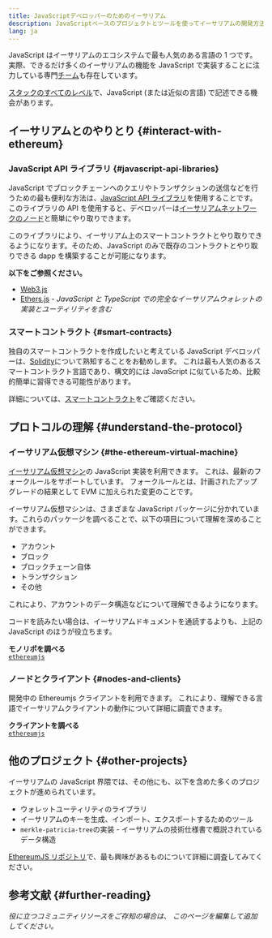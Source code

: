 ```yaml
---
title: JavaScriptデベロッパーのためのイーサリアム
description: JavaScriptベースのプロジェクトとツールを使ってイーサリアムの開発方法を学ぶ
lang: ja
---
```


JavaScript はイーサリアムのエコシステムで最も人気のある言語の 1 つです。 実際、できるだけ多くのイーサリアムの機能を JavaScript で実装することに注力している専門[チーム](https://github.com/ethereumjs)も存在しています。

[スタックのすべてのレベル](/developers/docs/ethereum-stack/)で、JavaScript (または近似の言語) で記述できる機会があります。

## イーサリアムとのやりとり {#interact-with-ethereum}

### JavaScript API ライブラリ {#javascript-api-libraries}

JavaScript でブロックチェーンへのクエリやトランザクションの送信などを行うための最も便利な方法は、[JavaScript API ライブラリ](/developers/docs/apis/javascript/)を使用することです。 このライブラリの API を使用すると、デベロッパーは[イーサリアムネットワークのノード](/developers/docs/nodes-and-clients/)と簡単にやり取りできます。

このライブラリにより、イーサリアム上のスマートコントラクトとやり取りできるようになります。そのため、JavaScript のみで既存のコントラクトとやり取りできる dapp を構築することが可能になります。

**以下をご参照ください。**

- [Web3.js](https://web3js.readthedocs.io/)
- [Ethers.js](https://docs.ethers.io/) - _JavaScript と TypeScript での完全なイーサリアムウォレットの実装とユーティリティを含む_

### スマートコントラクト {#smart-contracts}

独自のスマートコントラクトを作成したいと考えている JavaScript デベロッパーは、[Solidity](https://solidity.readthedocs.io)について熟知することをお勧めします。 これは最も人気のあるスマートコントラクト言語であり、構文的には JavaScript に似ているため、比較的簡単に習得できる可能性があります。

詳細については、[スマートコントラクト](/developers/docs/smart-contracts/)をご確認ください。

## プロトコルの理解 {#understand-the-protocol}

### イーサリアム仮想マシン {#the-ethereum-virtual-machine}

[イーサリアム仮想マシン](/developers/docs/evm/)の JavaScript 実装を利用できます。 これは、最新のフォークルールをサポートしています。 フォークルールとは、計画されたアップグレードの結果として EVM に加えられた変更のことです。

イーサリアム仮想マシンは、さまざまな JavaScript パッケージに分かれています。これらのパッケージを調べることで、以下の項目について理解を深めることができます。

- アカウント
- ブロック
- ブロックチェーン自体
- トランザクション
- その他

これにより、アカウントのデータ構造などについて理解できるようになります。

コードを読みたい場合は、イーサリアムドキュメントを通読するよりも、上記の JavaScript のほうが役立ちます。

**モノリポを調べる**  
[`ethereumjs`](https://github.com/ethereumjs/ethereumjs-vm)

### ノードとクライアント {#nodes-and-clients}

開発中の Ethereumjs クライアントを利用できます。 これにより、理解できる言語でイーサリアムクライアントの動作について詳細に調査できます。

**クライアントを調べる**  
[`ethereumjs`](https://github.com/ethereumjs/ethereumjs-client)

## 他のプロジェクト {#other-projects}

イーサリアムの JavaScript 界隈では、その他にも、以下を含めた多くのプロジェクトが進められています。

- ウォレットユーティリティのライブラリ
- イーサリアムのキーを生成、インポート、エクスポートするためのツール
- `merkle-patricia-tree`の実装 - イーサリアムの技術仕様書で概説されているデータ構造

[EthereumJS リポジトリ](https://github.com/ethereumjs)で、最も興味があるものについて詳細に調査してみてください。

## 参考文献 {#further-reading}

_役に立つコミュニティリソースをご存知の場合は、 このページを編集して追加してください。_
